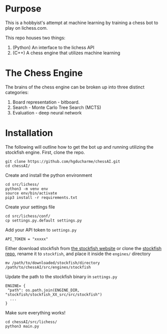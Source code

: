 # Purpose

This is a hobbyist's attempt at machine learning by training a chess bot to play on lichess.com. 

This repo houses two things:

1. (Python) An interface to the lichess API
2. (C++) A chess engine that utilizes machine learning

# The Chess Engine

The brains of the chess engine can be broken up into three distinct categories:

1. Board representation - bitboard.
2. Search - Monte Carlo Tree Search (MCTS)
3. Evaluation - deep neural network

# Installation

The following will outline how to get the bot up and running utilizing the stockfish engine. First, clone the repo.

```
git clone https://github.com/hgducharme/chessAI.git
cd chessAI/
```

Create and install the python environment

```
cd src/lichess/
python3 -m venv env
source env/bin/activate
pip3 install -r requirements.txt
```

Create your settings file

```
cd src/lichess/conf/
cp settings.py.default settings.py
```

Add your API token to `settings.py`

```
API_TOKEN = "xxxxx"
```

Either download stockfish from [the stockfish website](https://stockfishchess.org/download/) or clone the [stockfish repo](https://github.com/official-stockfish/Stockfish), rename it to `stockfish`, and place it inside the `engines/` directory

```
mv /path/to/downloaded/stockfish/directory /path/to/chessAI/src/engines/stockfish
```

Update the path to the stockfish binary in `settings.py`

```
ENGINE= {
 "path": os.path.join(ENGINE_DIR, "stockfish/stockfish_XX_src/src/stockfish")
  ...
}
```

Make sure everything works!

 ```
 cd chessAI/src/lichess/
 python3 main.py
 ```
